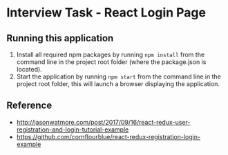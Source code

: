 # Interview Task - React Login Page

## Running this application

1. Install all required npm packages by running `npm install` from the command line in the project root folder (where the package.json is located).
2. Start the application by running `npm start` from the command line in the project root folder, this will launch a browser displaying the application.

## Reference

- http://jasonwatmore.com/post/2017/09/16/react-redux-user-registration-and-login-tutorial-example  
- https://github.com/cornflourblue/react-redux-registration-login-example
